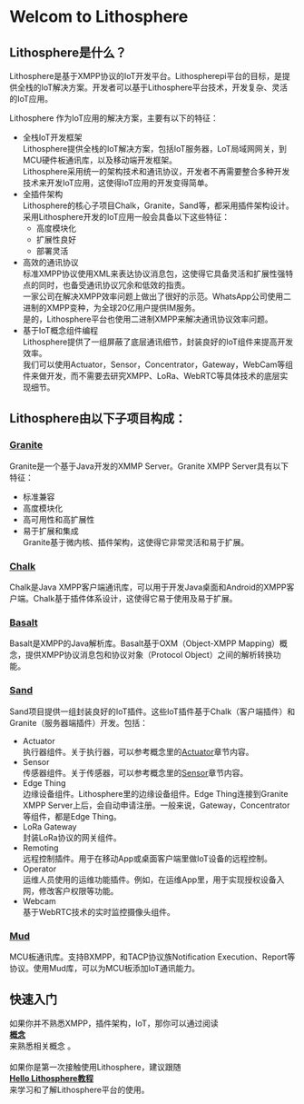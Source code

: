 # Welcom to Lithosphere

## Lithosphere是什么？
Lithosphere是基于XMPP协议的IoT开发平台。Lithospherepi平台的目标，是提供全栈的IoT解决方案。开发者可以基于Lithosphere平台技术，开发复杂、灵活的IoT应用。

Lithosphere 作为IoT应用的解决方案，主要有以下的特征：
* 全栈IoT开发框架<br> 
Lithosphere提供全栈的IoT解决方案，包括IoT服务器，LoT局域网网关，到MCU硬件板通讯库，以及移动端开发框架。<br> Lithosphere采用统一的架构技术和通讯协议，开发者不再需要整合多种开发技术来开发IoT应用，这使得IoT应用的开发变得简单。
* 全插件架构<br> Lithosphere的核心子项目Chalk，Granite，Sand等，都采用插件架构设计。采用Lithosphere开发的IoT应用一般会具备以下这些特征：
  * 高度模块化
  * 扩展性良好
  * 部署灵活
* 高效的通讯协议<br>
标准XMPP协议使用XML来表达协议消息包，这使得它具备灵活和扩展性强特点的同时，也备受通讯协议冗余和低效的指责。<br>
一家公司在解决XMPP效率问题上做出了很好的示范。WhatsApp公司使用二进制的XMPP变种，为全球20亿用户提供IM服务。<br>
是的，Lithosphere平台也使用二进制XMPP来解决通讯协议效率问题。
* 基于IoT概念组件编程<br>
Lithosphere提供了一组屏蔽了底层通讯细节，封装良好的IoT组件来提高开发效率。<br>
我们可以使用Actuator，Sensor，Concentrator，Gateway，WebCam等组件来做开发，而不需要去研究XMPP、LoRa、WebRTC等具体技术的底层实现细节。

## Lithosphere由以下子项目构成：
### [Granite](https://github.com/TheFirstLineOfCode/granite)<br>
Granite是一个基于Java开发的XMMP Server。Granite XMPP Server具有以下特征：
* 标准兼容
* 高度模块化
* 高可用性和高扩展性
* 易于扩展和集成  
Granite基于微内核、插件架构，这使得它非常灵活和易于扩展。

### [Chalk](https://github.com/TheFirstLineOfCode/chalk)<br>
Chalk是Java XMPP客户端通讯库，可以用于开发Java桌面和Android的XMPP客户端。Chalk基于插件体系设计，这使得它易于使用及易于扩展。

### [Basalt](https://github.com/TheFirstLineOfCode/basalt)<br>
Basalt是XMPP的Java解析库。Basalt基于OXM（Object-XMPP Mapping）概念，提供XMPP协议消息包和协议对象（Protocol Object）之间的解析转换功能。

### [Sand](https://github.com/TheFirstLineOfCode/sand)<br>
Sand项目提供一组封装良好的IoT插件。这些IoT插件基于Chalk（客户端插件）和Granite（服务器端插件）开发。包括：
* Actuator<br>
执行器组件。关于执行器，可以参考概念里的[Actuator](./Concepts.md#Actuator)章节内容。
* Sensor<br>
传感器组件。关于传感器，可以参考概念里的[Sensor](./Concepts.md#Sensor)章节内容。
* Edge Thing<br>
边缘设备组件。Lithosphere里的边缘设备组件。Edge Thing连接到Granite XMPP Server上后，会自动申请注册。一般来说，Gateway，Concentrator等组件，都是Edge Thing。
* LoRa Gateway<br>
封装LoRa协议的网关组件。
* Remoting<br>
远程控制插件。用于在移动App或桌面客户端里做IoT设备的远程控制。
* Operator<br>
运维人员使用的运维功能插件。例如，在运维App里，用于实现授权设备入网，修改客户权限等功能。
* Webcam<br>
基于WebRTC技术的实时监控摄像头组件。

### [Mud](https://github.com/TheFirstLineOfCode/mud)<br>
MCU板通讯库。支持BXMPP，和TACP协议族Notification
Execution、Report等协议。使用Mud库，可以为MCU板添加IoT通讯能力。

## 快速入门
如果你并不熟悉XMPP，插件架构，IoT，那你可以通过阅读<br>
[**概念**](./Concepts.md)<br>
来熟悉相关概念 。<br><br>
如果你是第一次接触使用Lithosphere，建议跟随<br>
[**Hello Lithosphere教程**](./Hello_Lithosphere_Tutorials.md)<br>
来学习和了解Lithosphere平台的使用。
